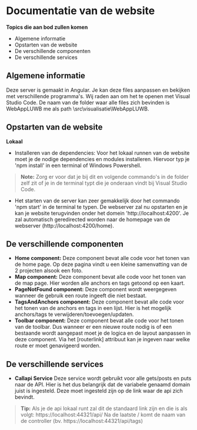 ﻿# Documentatie van de website

**Topics die aan bod zullen komen**
- Algemene informatie
- Opstarten van de website
- De verschillende componenten
- De verschillende services

## Algemene informatie

Deze server is gemaakt in Angular. Je kan deze files aanpassen en bekijken met verschillende programma's. Wij raden aan om het te openen met Visual Studio Code. De naam van de folder waar alle files zich bevinden is WebAppLUWB me als path \src\visualisatie\WebAppLUWB.

## Opstarten van de website
**Lokaal**
- Installeren van de dependencies: Voor het lokaal runnen van de website moet je de nodige dependencies en modules installeren. Hiervoor typ je 'npm install' in een terminal of Windows Powershell. 

> **Note:** Zorg er voor dat je bij dit en volgende commando's in de folder zelf zit of je in de terminal typt die je onderaan vindt bij Visual Studio Code.

- Het starten van de server kan zeer gemakkelijk door het commando 'npm start' in de terminal te typen. De webserver zal nu opstarten en je kan je website terugvinden onder het domein 'http://localhost:4200'. Je zal automatisch geredirected worden naar de homepage van de webserver (http://localhost:4200/home).

## De verschillende componenten

- **Home component:** Deze component bevat alle code voor het tonen van de home page. Op deze pagina vindt u een kleine samenvatting van de 2 projecten alsook een foto.
- **Map component:** Deze component bevat alle code voor het tonen van de map page. Hier worden alle anchors en tags getoond op een kaart.
- **PageNotFound component:** Deze component wordt weergegeven wanneer de gebruik een route ingeeft die niet bestaat.
- **TagsAndAnchors component:** Deze component bevat alle code voor het tonen van de anchors en tags in een lijst. Hier is het mogelijk anchors/tags te verwijderen/toevoegen/updaten.
- **Toolbar component:** Deze component bevat alle code voor het tonen van de toolbar. Dus wanneer er een nieuwe route nodig is of een bestaande wordt aangepast moet je de logica en de layout aanpassen in deze component. Via het [routerlink] attribuut kan je ingeven naar welke route er moet genavigeerd worden.

## De verschillende services

- **Callapi Service** Deze service wordt gebruikt voor alle gets/posts en puts naar de API. Hier is het dus belangrijk dat de variabele genaamd domain juist is ingesteld. Deze moet ingesteld zijn op de link waar de api zich bevindt.
> **Tip:** Als je de api lokaal runt zal dit de standaard link zijn en die is als volgt: https://localhost:44321/api/
> Na de laatste / komt de naam van de controller (bv.  https://localhost:44321/api/tags)
